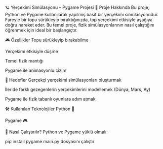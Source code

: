 🪐 Yerçekimi Simülasyonu – Pygame Projesi
📌 Proje Hakkında
  Bu proje, Python ve Pygame kullanılarak yapılmış basit bir yerçekimi simülasyonudur. Fareyle bir topu sürükleyip bıraktığınızda, top yerçekimi etkisiyle aşağıya doğru hareket eder. Bu temel proje, fizik simülasyonlarının nasıl çalıştığını öğrenmek için ideal bir başlangıçtır.

🎮 Özellikler
  Topu sürükleyip bırakabilme

  Yerçekimi etkisiyle düşme

  Temel fizik mantığı

  Pygame ile animasyonlu çizim

🧠 Hedefler
  Gerçekçi yerçekimi simülasyonları oluşturmak

  İleride farklı gezegenlerin yerçekimlerini modellemek (Dünya, Mars, Ay)

  Pygame ile fizik tabanlı oyunlara adım atmak

🛠️ Kullanılan Teknolojiler
  Python 🐍

  Pygame 🎮

🚀 Nasıl Çalıştırılır?
  Python ve Pygame yüklü olmalı:

  pip install pygame
  main.py dosyasını çalıştır


